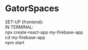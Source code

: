 # GatorSpaces

SET-UP (frontend): <br>
IN TERMINAL:<br>
npx create-react-app my-firebase-app <br>
cd my-firebase-app <br>
npm start <br>
